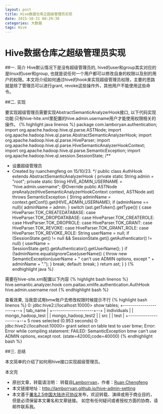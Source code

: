 ```yaml
---
layout: post
title: Hive数据仓库之超级管理员实现
date: 2015-10-31 00:29:30
categories: 大数据
tags: Hive
---
```

# Hive数据仓库之超级管理员实现

##一. 简介
Hive默认情况下是没有超级管理员的, hive的user和group其实对应的是linux的user和group, 也就是说任何一个用户都可以修改自身的权限以及别的用户的权限。本文将介绍如何通过hive的hook来实现超级管理员权限，主要的思路就是除了管理员可以进行grant, revoke这些操作外，其他用户不能使用这些命令。

##二. 实现

要实现超级管理员需要实现AbstractSemanticAnalyzerHook接口, 以下代码实现功能:只有hive-hite.xml里配置的hive.admin.username用户才能使用权限相关的操作。
{% highlight java linenos %}
package com.lamboryan.authentication;
import org.apache.hadoop.hive.ql.parse.ASTNode;
import org.apache.hadoop.hive.ql.parse.AbstractSemanticAnalyzerHook;
import org.apache.hadoop.hive.ql.parse.HiveParser;
import org.apache.hadoop.hive.ql.parse.HiveSemanticAnalyzerHookContext;
import org.apache.hadoop.hive.ql.parse.SemanticException;
import org.apache.hadoop.hive.ql.session.SessionState;
/**
 * 设置超级管理员
 * Created by ruanchengfeng on 15/10/23.
 */
public class AuthHook extends AbstractSemanticAnalyzerHook {
    private static String admin = "root";
    private static String HIVE_ADMIN_USERNAME = "hive.admin.username";
    @Override
    public ASTNode preAnalyze(HiveSemanticAnalyzerHookContext context, ASTNode ast) throws SemanticException {
        String adminName = context.getConf().get(HIVE_ADMIN_USERNAME);
        if (adminName == null){
            adminName = admin;
        }
        switch (ast.getToken().getType()) {
            case HiveParser.TOK_CREATEDATABASE:
            case HiveParser.TOK_DROPDATABASE:
            case HiveParser.TOK_CREATEROLE:
            case HiveParser.TOK_DROPROLE:
            case HiveParser.TOK_GRANT:
            case HiveParser.TOK_REVOKE:
            case HiveParser.TOK_GRANT_ROLE:
            case HiveParser.TOK_REVOKE_ROLE:
                String userName = null;
                if (SessionState.get() != null
                        && SessionState.get().getAuthenticator() != null) {
                    userName = SessionState.get().getAuthenticator().getUserName();
                }
                if (!adminName.equalsIgnoreCase(userName)) {
                   throw new SemanticException(userName + " can't use ADMIN options, except " + adminName + ".");
                }
                break;
            default:
                break;
        }
        return ast;
    }
}
{% endhighlight java %}

需要在hive-site.xml配置以下内容
{% highlight bash linenos %}
<property>
    <name>hive.semantic.analyzer.hook</name>
    <value>com.paitao.xmlife.authentication.AuthHook</value>  
</property>
<property>
    <name>hive.admin.username</name>
    <value>root</value>
</property>
{% endhighlight bash %}

查看效果, 当我尝试用bmw账户去修改权限时候提示不行
{% highlight bash linenos %}
0: jdbc:hive2://localhost:10000> show tables;
+---------------------+--+
|      tab_name       |
+---------------------+--+
| individuals         |
| mongo_hadoop_test   |
| mongo_hadoop_test2  |
| src                 |
| test                |
+---------------------+--+
5 rows selected (0.953 seconds)
0: jdbc:hive2://localhost:10000> grant select on table test to user bmw;
Error: Error while compiling statement: FAILED: SemanticException bmw can't use ADMIN options, except root. (state=42000,code=40000)
{% endhighlight bash %}

##三. 总结

本文简单的介绍了如何用hive接口实现超级管理员。

本文完


* 原创文章，转载请注明： 转载自[Lamborryan](<http://lamborryan.github.io>)，作者：[Ruan Chengfeng](<http://lamborryan.github.io/about/>)
* 本文链接地址：http://lamborryan.github.io/hive-admin-setting
* 本文基于[署名2.5中国大陆许可协议](<http://creativecommons.org/licenses/by/2.5/cn/>)发布，欢迎转载、演绎或用于商业目的，但是必须保留本文署名和文章链接。 如您有任何疑问或者授权方面的协商，请邮件联系我。
